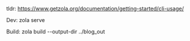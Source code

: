 
tldr: https://www.getzola.org/documentation/getting-started/cli-usage/

Dev: zola serve

Build: zola build --output-dir ../blog_out
